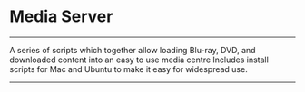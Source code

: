 # Media Server

---

A series of scripts which together allow loading Blu-ray, DVD, and downloaded content into an easy to use media centre
Includes install scripts for Mac and Ubuntu to make it easy for widespread use.

---

